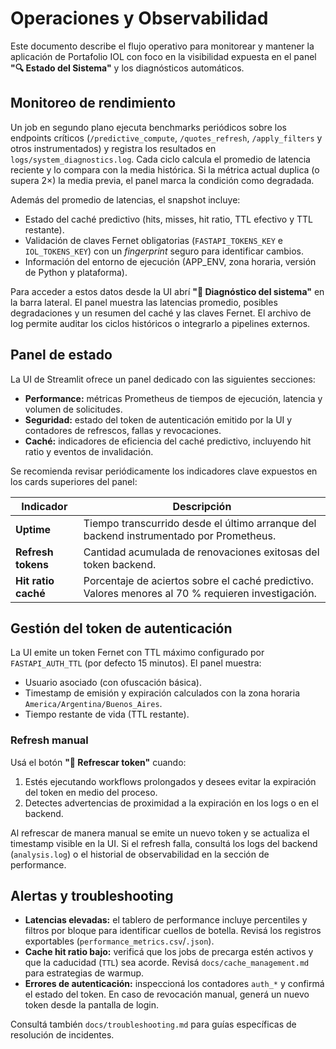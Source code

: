 # Operaciones y Observabilidad

Este documento describe el flujo operativo para monitorear y mantener la
aplicación de Portafolio IOL con foco en la visibilidad expuesta en el panel
**"🔍 Estado del Sistema"** y los diagnósticos automáticos.

## Monitoreo de rendimiento

Un job en segundo plano ejecuta benchmarks periódicos sobre los endpoints
críticos (`/predictive_compute`, `/quotes_refresh`, `/apply_filters` y otros
instrumentados) y registra los resultados en ``logs/system_diagnostics.log``.
Cada ciclo calcula el promedio de latencia reciente y lo compara con la media
histórica. Si la métrica actual duplica (o supera 2×) la media previa, el panel
marca la condición como degradada.

Además del promedio de latencias, el snapshot incluye:

* Estado del caché predictivo (hits, misses, hit ratio, TTL efectivo y TTL
  restante).
* Validación de claves Fernet obligatorias (`FASTAPI_TOKENS_KEY` e
  `IOL_TOKENS_KEY`) con un *fingerprint* seguro para identificar cambios.
* Información del entorno de ejecución (APP_ENV, zona horaria, versión de
  Python y plataforma).

Para acceder a estos datos desde la UI abrí **"🔎 Diagnóstico del sistema"** en
la barra lateral. El panel muestra las latencias promedio, posibles
degradaciones y un resumen del caché y las claves Fernet. El archivo de log
permite auditar los ciclos históricos o integrarlo a pipelines externos.

## Panel de estado

La UI de Streamlit ofrece un panel dedicado con las siguientes secciones:

* **Performance:** métricas Prometheus de tiempos de ejecución, latencia y
  volumen de solicitudes.
* **Seguridad:** estado del token de autenticación emitido por la UI y contadores
  de refrescos, fallas y revocaciones.
* **Caché:** indicadores de eficiencia del caché predictivo, incluyendo hit ratio
  y eventos de invalidación.

Se recomienda revisar periódicamente los indicadores clave expuestos en los
cards superiores del panel:

| Indicador | Descripción |
| --- | --- |
| **Uptime** | Tiempo transcurrido desde el último arranque del backend instrumentado por Prometheus. |
| **Refresh tokens** | Cantidad acumulada de renovaciones exitosas del token backend. |
| **Hit ratio caché** | Porcentaje de aciertos sobre el caché predictivo. Valores menores al 70 % requieren investigación. |

## Gestión del token de autenticación

La UI emite un token Fernet con TTL máximo configurado por `FASTAPI_AUTH_TTL`
(por defecto 15 minutos). El panel muestra:

* Usuario asociado (con ofuscación básica).
* Timestamp de emisión y expiración calculados con la zona horaria
  `America/Argentina/Buenos_Aires`.
* Tiempo restante de vida (TTL restante).

### Refresh manual

Usá el botón **"🔄 Refrescar token"** cuando:

1. Estés ejecutando workflows prolongados y desees evitar la expiración del
   token en medio del proceso.
2. Detectes advertencias de proximidad a la expiración en los logs o en el
   backend.

Al refrescar de manera manual se emite un nuevo token y se actualiza el
timestamp visible en la UI. Si el refresh falla, consultá los logs del backend
(`analysis.log`) o el historial de observabilidad en la sección de performance.

## Alertas y troubleshooting

* **Latencias elevadas:** el tablero de performance incluye percentiles y
  filtros por bloque para identificar cuellos de botella. Revisá los registros
  exportables (`performance_metrics.csv`/`.json`).
* **Cache hit ratio bajo:** verificá que los jobs de precarga estén activos y
  que la caducidad (`TTL`) sea acorde. Revisá `docs/cache_management.md` para
  estrategias de warmup.
* **Errores de autenticación:** inspeccioná los contadores `auth_*` y
  confirmá el estado del token. En caso de revocación manual, generá un nuevo
  token desde la pantalla de login.

Consultá también `docs/troubleshooting.md` para guías específicas de resolución
de incidentes.

